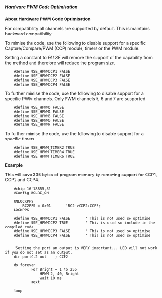<div class="section">

<div class="titlepage">

<div>

<div>

##### <span id="hardware_pwm_code_optimisation"></span>Hardware PWM Code Optimisation

</div>

</div>

</div>

<span class="strong">**About Hardware PWM Code Optimisation**</span>

For compatibility all channels are supported by default. This is
maintains backward compatibility.  

To mimise the code, use the following to disable support for a specific
Capture/Compare/PWM (CCP) module, timers or the PWM module.  

Setting a constant to <span class="emphasis">*FALSE*</span> will remove
the support of the capability from the method and therefore will reduce
the program size.

``` screen
    #define USE_HPWMCCP1 FALSE
    #define USE_HPWMCCP2 FALSE
    #define USE_HPWMCCP3 FALSE
    #define USE_HPWMCCP4 FALSE
```

To further mimise the code, use the following to disable support for a
specific PWM channels. Only PWM channels 5, 6 and 7 are supported.

``` screen
    #define USE_HPWM3 FALSE
    #define USE_HPWM4 FALSE
    #define USE_HPWM5 FALSE
    #define USE_HPWM6 FALSE
    #define USE_HPWM7 FALSE
```

To further mimise the code, use the following to disable support for a
specific timers.

``` screen
    #define USE_HPWM_TIMER2 TRUE
    #define USE_HPWM_TIMER4 TRUE
    #define USE_HPWM_TIMER6 TRUE
```

<span class="strong">**Example**</span>

This will save 335 bytes of program memory by removing support for CCP1,
CCP2 and CCP4.

``` screen
    #chip 16f18855,32
    #Config MCLRE_ON

    UNLOCKPPS
        RC2PPS = 0x0A       'RC2->CCP2:CCP2;
    LOCKPPS

    #define USE_HPWMCCP1 FALSE       ' This is not used so optimise
    #define USE_HPWMCCP2 TRUE        ' This is used so include in the compiled code
    #define USE_HPWMCCP3 FALSE       ' This is not used so optimise
    #define USE_HPWMCCP4 FALSE       ' This is not used so optimise


    'Setting the port an output is VERY important... LED will not work if you do not set as an output.
    dir portC.2 out    ; CCP2

    do forever
            For Bright = 1 to 255
                HPWM 2, 40, Bright
                wait 10 ms
            next

    loop
```

</div>
